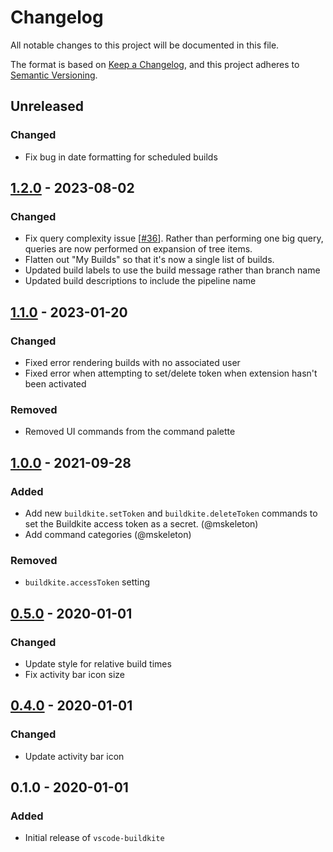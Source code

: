 # Changelog

All notable changes to this project will be documented in this file.

The format is based on [Keep a Changelog](https://keepachangelog.com/en/1.0.0/),
and this project adheres to [Semantic Versioning](https://semver.org/spec/v2.0.0.html).

## Unreleased
### Changed
- Fix bug in date formatting for scheduled builds

## [1.2.0] - 2023-08-02
### Changed
- Fix query complexity issue [[#36](https://github.com/dannymidnight/vscode-buildkite/issues/36)]. Rather than performing one big query, queries are now performed on expansion of tree items.
- Flatten out "My Builds" so that it's now a single list of builds.
- Updated build labels to use the build message rather than branch name
- Updated build descriptions to include the pipeline name

## [1.1.0] - 2023-01-20
### Changed
- Fixed error rendering builds with no associated user
- Fixed error when attempting to set/delete token when extension hasn't been activated

### Removed
- Removed UI commands from the command palette

## [1.0.0] - 2021-09-28
### Added
- Add new `buildkite.setToken` and `buildkite.deleteToken` commands to set the Buildkite access token as a secret. (@mskeleton)
- Add command categories (@mskeleton)

### Removed
- `buildkite.accessToken` setting

## [0.5.0] - 2020-01-01
### Changed
- Update style for relative build times
- Fix activity bar icon size

## [0.4.0] - 2020-01-01
### Changed
- Update activity bar icon

## 0.1.0 - 2020-01-01
### Added
- Initial release of `vscode-buildkite`

[1.2.0]: https://github.com/dannymidnight/vscode-buildkite/compare/v1.1.0...v1.2.0
[1.1.0]: https://github.com/dannymidnight/vscode-buildkite/compare/v1.0.0...v1.1.0
[1.0.0]: https://github.com/dannymidnight/vscode-buildkite/compare/v0.5.0...v1.0.0
[0.5.0]: https://github.com/dannymidnight/vscode-buildkite/compare/v0.4.0...v0.5.0
[0.4.0]: https://github.com/dannymidnight/vscode-buildkite/compare/v0.1.0...v0.4.0
